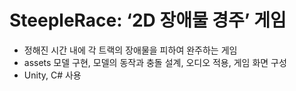 # SteepleRace: ‘2D 장애물 경주’ 게임

- 정해진 시간 내에 각 트랙의 장애물을 피하여 완주하는 게임
- assets 모델 구현, 모델의 동작과 충돌 설계, 오디오 적용, 게임 화면 구성
- Unity, C# 사용
